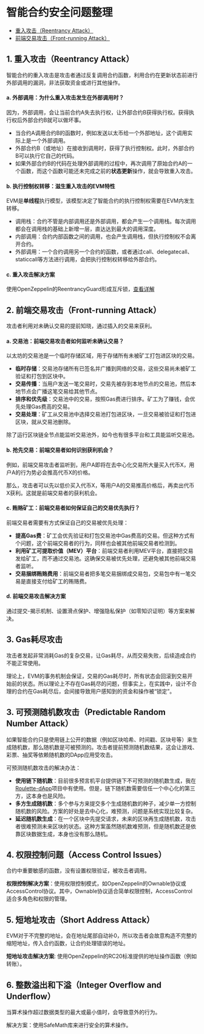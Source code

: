 # 智能合约安全问题整理

- [重入攻击（Reentrancy Attack）](#1-重入攻击reentrancy-attack)
- [前端交易攻击（Front-running Attack）](#2-前端交易攻击front-running-attack)

## 1. 重入攻击（Reentrancy Attack）

智能合约的重入攻击是攻击者通过反复调用合约函数，利用合约在更新状态前进行外部调用的漏洞，非法获取资金或进行其他操作。

#### a. 外部调用：为什么重入攻击发生在外部调用时？

因为，外部调用，会让当前合约A失去执行权，让外部合约B获得执行权。获得执行权后外部合约B就可以做坏事。

- 当合约A调用合约B的函数时，例如发送以太币给一个外部地址，这个调用实际上是一个外部调用。
- 外部合约B（或地址）在接收到调用时，获得了执行控制权。此时，外部合约B可以执行它自己的代码。
- 如果外部合约B的代码在处理外部调用的过程中，再次调用了原始合约A的一个函数，而这个函数可能还未完成之前的**状态更新**操作，就会导致重入攻击。

#### b. 执行控制权转移：滋生重入攻击的EVM特性

EVM是**单线程**执行模型，该模型决定了智能合约的执行控制权需要在EVM内发生转移。

- 调用栈：合约不管是内部调用还是外部调用，都会产生一个调用栈。每次调用都会在调用栈的基础上新增一层，直达达到最大的调用深度。
- 内部调用：合约内部函数之间的调用，也会产生调用栈，但执行控制权不会离开合约。
- 外部调用：一个合约调用另一个合约的函数，或者通过call、delegatecall、staticcall等方法进行调用，会把执行控制权转移给外部合约。

#### c. 重入攻击解决方案

使用OpenZeppelin的ReentrancyGuard形成互斥锁，[查看详解](./readmes/1_重入攻击解决办法.md) 

## 2. 前端交易攻击（Front-running Attack）

攻击者利用对未确认交易的提前知晓，通过插入的交易来获利。

#### a. 交易池：前端交易攻击者如何监听未确认交易？

以太坊的交易池是一个临时存储区域，用于存储所有未被矿工打包进区块的交易。

- **临时存储**：交易池存储所有已签名并广播到网络的交易，这些交易尚未被矿工验证和打包到区块中。
- **交易传播**：当用户发送一笔交易时，交易先被存到本地节点的交易池，然后本地节点会广播这笔交易给其他节点。
- **排序和优先级**：交易池中的交易，按照Gas费进行排序。矿工为了赚钱，会优先处理Gas费高的交易。
- **交易处理**：矿工从交易池中选择交易池打包进区块，一旦交易被验证和打包进区块，就从交易池删除。

除了运行区块链全节点能监听交易池外，如今也有很多平台和工具能监听交易池。

#### b. 抢先交易：前端交易者如何识别获利机会？

例如，前端交易攻击者监听到，用户A即将在去中心化交易所大量买入代币X，用户A的行为势必会推高代币X的价格。

那么，攻击者可以先以低价买入代币X，等用户A的交易推高价格后，再卖出代币X获利。这就是前端交易者的获利机会。

#### c. 贿赂矿工：前端交易者如何保证自己的交易优先执行？

前端交易者需要有方式保证自己的交易被优先处理：

- **提高Gas费**：矿工会优先验证和打包交易池中Gas费高的交易。但这种方式有个问题，这个前端交易者的行为，同样也会被其他前端交易者检测到。
- **利用矿工可提取价值（MEV）平台**：前端交易者利用MEV平台，直接把交易发给矿工，而不通过交易池。这确保交易被优先处理，还避免被其他前端交易者监听。
- **交易捆绑贿赂费用**：前端交易者把多笔交易捆绑成交易包，交易包中有一笔交易是直接支付给矿工的贿赂费。

#### d. 前端交易攻击解决方案

通过提交-揭示机制、设置滑点保护、增强隐私保护（如零知识证明）等方案来解决。

## 3. Gas耗尽攻击

攻击者发起非常消耗Gas的复杂交易，让Gas耗尽，从而交易失败，后续造成合约不能正常使用。

理论上，EVM的事务机制会保证，交易的Gas耗尽时，所有状态会回滚到交易开始前的状态。所以理论上不存在Gas耗尽的问题，但事实上，在实践中，设计不合理的合约在Gas耗尽后，会间接导致用户感知到的资金和操作被“锁定”。

## 3. 可预测随机数攻击（Predictable Random Number Attack）

如果智能合约只是使用链上公开的数据（例如区块哈希、时间戳、区块号等）来生成随机数，那么随机数是可被预测的。攻击者提前预测随机数结果，这会让游戏、彩票、抽奖等依赖随机数的DApp应用受攻击。

可预测随机数攻击的解决办法：

- **使用链下随机数**：目前很多预言机平台提供链下不可预测的随机数生成，我在[Roulette-dApp](https://github.com/chen-qr/Roulette-dApp)项目中有使用。但是，链下随机数需要信任一个中心化的第三方，这本身也是风险。
- **多方生成随机数**：多个参与方来提交多个生成随机数的种子，减少单一方控制随机数的风险。方案的好处是去中心化，难预测，问题是系统实现比较复杂。
- **延迟随机数生成**：在一个区块中先提交请求，未来的区块再生成随机数，攻击者很难预测未来区块的状态。这种方案虽然随机数难预测，但是随机数还是依靠区块数据生成，本身也没有那么随机。

## 4. 权限控制问题（Access Control Issues）

合约中重要敏感的函数，没有设置权限验证，被攻击者调用。

**权限控制解决方案**：使用权限控制模式，如OpenZeppelin的Ownable协议或AccessControl协议。其中，Ownable协议适合简单权限控制，AccessControl适合多角色和权限的管理。

## 5. 短地址攻击（Short Address Attack）

EVM对于不完整的地址，会在地址尾部自动补0，所以攻击者会故意构造不完整的缩短地址，传入合约函数，让合约处理错误的地址。

**短地址攻击解决方案**: 使用OpenZeppelin的RC20标准提供的地址操作函数（例如转账）。

## 6. 整数溢出和下溢（Integer Overflow and Underflow）

当算术操作超过数据类型的最大或最小值时，会导致意外的行为。

解决方案：使用SafeMath库来进行安全的算术操作。
